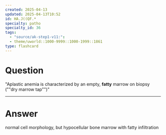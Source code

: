 ```yaml
---
created: 2025-04-13
updated: 2025-04-13T10:52
id: HA.J((QF.*
specialty: patho
specialty_id: 36
tags:
  - "source/ak-step1-v11:": 
  - theme/uworld::1000-9999::1000-1999::1861
type: flashcard
---
```


# Question
"Aplastic anemia is characterized by an empty, **fatty** marrow on biopsy (""dry marrow tap"")"

---

# Answer
normal cell morphology, but hypocellular bone marrow with fatty infiltration
